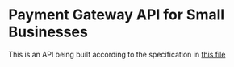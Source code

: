 # Payment Gateway API for Small Businesses
This is an API being built according to the specification in [this file](task.md)